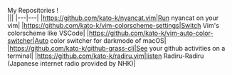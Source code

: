 My Repositories ! </br>
|||
|---|---|
|https://github.com/kato-k/nyancat.vim|Run nyancat on your vim|
|https://github.com/kato-k/vim-colorscheme-settings|Switch Vim's colorscheme like VSCode|
|https://github.com/kato-k/vim-auto-color-switcher|Auto color switcher for darkmode of macOS|
|https://github.com/kato-k/github-grass-cli|See your github activities on a terminal|
|https://github.com/kato-k/radiru.vim|listen Radiru-Radiru (Japanese internet radio provided by NHK)|
